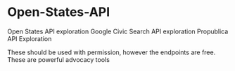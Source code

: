 # Open-States-API
Open States API exploration
Google Civic Search API exploration
Propublica API Exploration  


These should be used with permission, however the endpoints are free. These are powerful advocacy tools
